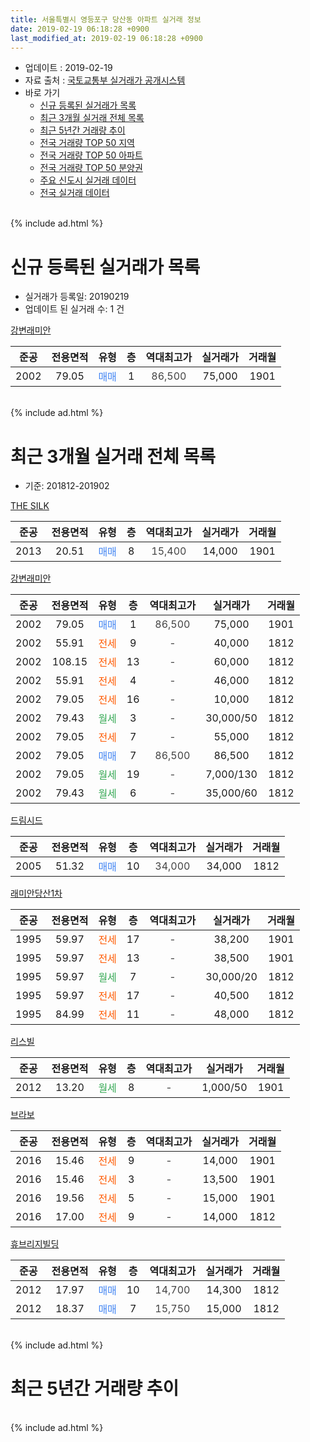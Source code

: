 ```yaml
---
title: 서울특별시 영등포구 당산동 아파트 실거래 정보
date: 2019-02-19 06:18:28 +0900
last_modified_at: 2019-02-19 06:18:28 +0900
---
```


* 업데이트 : 2019-02-19
* 자료 출처 : [국토교통부 실거래가 공개시스템](http://rt.molit.go.kr)
* 바로 가기
    * [신규 등록된 실거래가 목록](#신규-등록된-실거래가-목록)
    * [최근 3개월 실거래 전체 목록](#최근-3개월-실거래-전체-목록)
    * [최근 5년간 거래량 추이](#최근-5년간-거래량-추이)
    * [전국 거래량 TOP 50 지역](https://ayogom.github.io/apt-trade-info/최근-3개월-전국에서-가장-거래가-많이-발생한-지역)
    * [전국 거래량 TOP 50 아파트](https://ayogom.github.io/apt-trade-info/최근-3개월-전국에서-가장-거래가-많이-발생한-아파트)
    * [전국 거래량 TOP 50 분양권](https://ayogom.github.io/apt-trade-info/최근-3개월-전국에서-가장-거래가-많이-발생한-분양권)
    * [주요 신도시 실거래 데이터](https://ayogom.github.io/apt-trade-info/주요-신도시)
    * [전국 실거래 데이터](https://ayogom.github.io/apt-trade-info/전국)
<br>
{% include ad.html %}
<br>

# 신규 등록된 실거래가 목록
* 실거래가 등록일: 20190219
* 업데이트 된 실거래 수: 1 건


[강변래미안](https://search.naver.com/search.naver?query=%EC%84%9C%EC%9A%B8%ED%8A%B9%EB%B3%84%EC%8B%9C+%EC%98%81%EB%93%B1%ED%8F%AC%EA%B5%AC+%EB%8B%B9%EC%82%B0%EB%8F%99+%EA%B0%95%EB%B3%80%EB%9E%98%EB%AF%B8%EC%95%88)

|준공|전용면적|유형|층|역대최고가|실거래가|거래월|
|:---:|:---:|:---:|:---:|:---:|:---:|:---:|
|2002|79.05|<span style="color:#4285f3">매매</span>|1|<span style="color:#444444">86,500</span>|75,000|1901|


<br>
{% include ad.html %}
<br>

# 최근 3개월 실거래 전체 목록
* 기준: 201812-201902


[THE SILK](https://search.naver.com/search.naver?query=%EC%84%9C%EC%9A%B8%ED%8A%B9%EB%B3%84%EC%8B%9C+%EC%98%81%EB%93%B1%ED%8F%AC%EA%B5%AC+%EB%8B%B9%EC%82%B0%EB%8F%99+THE+SILK)

|준공|전용면적|유형|층|역대최고가|실거래가|거래월|
|:---:|:---:|:---:|:---:|:---:|:---:|:---:|
|2013|20.51|<span style="color:#4285f3">매매</span>|8|<span style="color:#444444">15,400</span>|14,000|1901|

[강변래미안](https://search.naver.com/search.naver?query=%EC%84%9C%EC%9A%B8%ED%8A%B9%EB%B3%84%EC%8B%9C+%EC%98%81%EB%93%B1%ED%8F%AC%EA%B5%AC+%EB%8B%B9%EC%82%B0%EB%8F%99+%EA%B0%95%EB%B3%80%EB%9E%98%EB%AF%B8%EC%95%88)

|준공|전용면적|유형|층|역대최고가|실거래가|거래월|
|:---:|:---:|:---:|:---:|:---:|:---:|:---:|
|2002|79.05|<span style="color:#4285f3">매매</span>|1|<span style="color:#444444">86,500</span>|75,000|1901|
|2002|55.91|<span style="color:#ff5a00">전세</span>|9|<span style="color:#444444">-</span>|40,000|1812|
|2002|108.15|<span style="color:#ff5a00">전세</span>|13|<span style="color:#444444">-</span>|60,000|1812|
|2002|55.91|<span style="color:#ff5a00">전세</span>|4|<span style="color:#444444">-</span>|46,000|1812|
|2002|79.05|<span style="color:#ff5a00">전세</span>|16|<span style="color:#444444">-</span>|10,000|1812|
|2002|79.43|<span style="color:#34a853">월세</span>|3|<span style="color:#444444">-</span>|30,000/50|1812|
|2002|79.05|<span style="color:#ff5a00">전세</span>|7|<span style="color:#444444">-</span>|55,000|1812|
|2002|79.05|<span style="color:#4285f3">매매</span>|7|<span style="color:#444444">86,500</span>|86,500|1812|
|2002|79.05|<span style="color:#34a853">월세</span>|19|<span style="color:#444444">-</span>|7,000/130|1812|
|2002|79.43|<span style="color:#34a853">월세</span>|6|<span style="color:#444444">-</span>|35,000/60|1812|

[드림시드](https://search.naver.com/search.naver?query=%EC%84%9C%EC%9A%B8%ED%8A%B9%EB%B3%84%EC%8B%9C+%EC%98%81%EB%93%B1%ED%8F%AC%EA%B5%AC+%EB%8B%B9%EC%82%B0%EB%8F%99+%EB%93%9C%EB%A6%BC%EC%8B%9C%EB%93%9C)

|준공|전용면적|유형|층|역대최고가|실거래가|거래월|
|:---:|:---:|:---:|:---:|:---:|:---:|:---:|
|2005|51.32|<span style="color:#4285f3">매매</span>|10|<span style="color:#444444">34,000</span>|34,000|1812|

[래미안당산1차](https://search.naver.com/search.naver?query=%EC%84%9C%EC%9A%B8%ED%8A%B9%EB%B3%84%EC%8B%9C+%EC%98%81%EB%93%B1%ED%8F%AC%EA%B5%AC+%EB%8B%B9%EC%82%B0%EB%8F%99+%EB%9E%98%EB%AF%B8%EC%95%88%EB%8B%B9%EC%82%B01%EC%B0%A8)

|준공|전용면적|유형|층|역대최고가|실거래가|거래월|
|:---:|:---:|:---:|:---:|:---:|:---:|:---:|
|1995|59.97|<span style="color:#ff5a00">전세</span>|17|<span style="color:#444444">-</span>|38,200|1901|
|1995|59.97|<span style="color:#ff5a00">전세</span>|13|<span style="color:#444444">-</span>|38,500|1901|
|1995|59.97|<span style="color:#34a853">월세</span>|7|<span style="color:#444444">-</span>|30,000/20|1812|
|1995|59.97|<span style="color:#ff5a00">전세</span>|17|<span style="color:#444444">-</span>|40,500|1812|
|1995|84.99|<span style="color:#ff5a00">전세</span>|11|<span style="color:#444444">-</span>|48,000|1812|

[리스빌](https://search.naver.com/search.naver?query=%EC%84%9C%EC%9A%B8%ED%8A%B9%EB%B3%84%EC%8B%9C+%EC%98%81%EB%93%B1%ED%8F%AC%EA%B5%AC+%EB%8B%B9%EC%82%B0%EB%8F%99+%EB%A6%AC%EC%8A%A4%EB%B9%8C)

|준공|전용면적|유형|층|역대최고가|실거래가|거래월|
|:---:|:---:|:---:|:---:|:---:|:---:|:---:|
|2012|13.20|<span style="color:#34a853">월세</span>|8|<span style="color:#444444">-</span>|1,000/50|1901|

[브라보](https://search.naver.com/search.naver?query=%EC%84%9C%EC%9A%B8%ED%8A%B9%EB%B3%84%EC%8B%9C+%EC%98%81%EB%93%B1%ED%8F%AC%EA%B5%AC+%EB%8B%B9%EC%82%B0%EB%8F%99+%EB%B8%8C%EB%9D%BC%EB%B3%B4)

|준공|전용면적|유형|층|역대최고가|실거래가|거래월|
|:---:|:---:|:---:|:---:|:---:|:---:|:---:|
|2016|15.46|<span style="color:#ff5a00">전세</span>|9|<span style="color:#444444">-</span>|14,000|1901|
|2016|15.46|<span style="color:#ff5a00">전세</span>|3|<span style="color:#444444">-</span>|13,500|1901|
|2016|19.56|<span style="color:#ff5a00">전세</span>|5|<span style="color:#444444">-</span>|15,000|1901|
|2016|17.00|<span style="color:#ff5a00">전세</span>|9|<span style="color:#444444">-</span>|14,000|1812|

[휴브리지빌딩](https://search.naver.com/search.naver?query=%EC%84%9C%EC%9A%B8%ED%8A%B9%EB%B3%84%EC%8B%9C+%EC%98%81%EB%93%B1%ED%8F%AC%EA%B5%AC+%EB%8B%B9%EC%82%B0%EB%8F%99+%ED%9C%B4%EB%B8%8C%EB%A6%AC%EC%A7%80%EB%B9%8C%EB%94%A9)

|준공|전용면적|유형|층|역대최고가|실거래가|거래월|
|:---:|:---:|:---:|:---:|:---:|:---:|:---:|
|2012|17.97|<span style="color:#4285f3">매매</span>|10|<span style="color:#444444">14,700</span>|14,300|1812|
|2012|18.37|<span style="color:#4285f3">매매</span>|7|<span style="color:#444444">15,750</span>|15,000|1812|


<br>
{% include ad.html %}
<br>

# 최근 5년간 거래량 추이


<div style="width:100%;">
    <canvas id="deal_progress" height="200"></canvas>
</div>

<script>
new Chart(document.getElementById("deal_progress"), {
    type: 'line',
    data: {
        labels: ['201402','201403','201404','201405','201406','201407','201408','201409','201410','201411','201412','201501','201502','201503','201504','201505','201506','201507','201508','201509','201510','201511','201512','201601','201602','201603','201604','201605','201606','201607','201608','201609','201610','201611','201612','201701','201702','201703','201704','201705','201706','201707','201708','201709','201710','201711','201712','201801','201802','201803','201804','201805','201806','201807','201808','201809','201810','201811','201812','201901','201902'],
        datasets: [{
            label: '매매',
            pointRadius: 1,
            data: [14, 11, 4, 6, 10, 9, 15, 11, 11, 8, 8, 13, 15, 33, 17, 17, 20, 14, 10, 10, 10, 13, 3, 5, 5, 8, 17, 8, 13, 9, 17, 13, 14, 6, 3, 3, 7, 16, 9, 21, 8, 14, 5, 15, 5, 13, 13, 19, 11, 15, 5, 5, 8, 11, 14, 7, 4, 5, 4, 2, 0],
            borderColor: "rgba(255, 201, 14, 1)",
            backgroundColor: "rgba(255, 201, 14, 0.5)",
            fill: false,
            lineTension: 0
        },{
            label: '전월세',
            pointRadius: 1,
            data: [30, 35, 29, 29, 22, 27, 29, 26, 27, 22, 26, 42, 33, 27, 29, 29, 20, 28, 22, 15, 17, 13, 16, 25, 13, 16, 10, 12, 14, 11, 21, 11, 14, 10, 11, 15, 27, 17, 12, 9, 10, 12, 9, 18, 12, 8, 4, 13, 6, 13, 5, 9, 12, 12, 10, 7, 9, 7, 12, 6, 0],
            borderColor: "rgba(0, 141, 185, 1)",
            backgroundColor: "rgba(0, 141, 185, 0.5)",
            fill: false,
            lineTension: 0
        }
        ]
    },
    options: {
        responsive: true,
        title: {
            display: false
        },
        tooltips: {
            mode: 'index',
            intersect: false
        },
        hover: {
            mode: 'nearest',
            intersect: true
        },
        scales: {
            xAxes: [{
                display: true,
                scaleLabel: {
                    display: true,
                    labelString: '년/월'
                }
            }],
            yAxes: [{
                display: true,
                ticks: {
                    suggestedMin: 0,
                },
                scaleLabel: {
                    display: true,
                    labelString: '실거래 수'
                }
            }]
        }
    }
});

</script>


<br>
{% include ad.html %}
<br>

